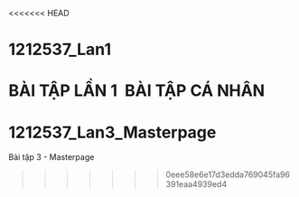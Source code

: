 <<<<<<< HEAD
# 1212537_Lan1
BÀI TẬP LẦN 1 ­ BÀI TẬP CÁ NHÂN
=======
# 1212537_Lan3_Masterpage
Bài tập 3 - Masterpage
>>>>>>> 0eee58e6e17d3edda769045fa96391eaa4939ed4
